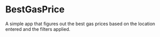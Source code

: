 # BestGasPrice
A simple app that figures out the best gas prices based on the location entered and the filters applied.
